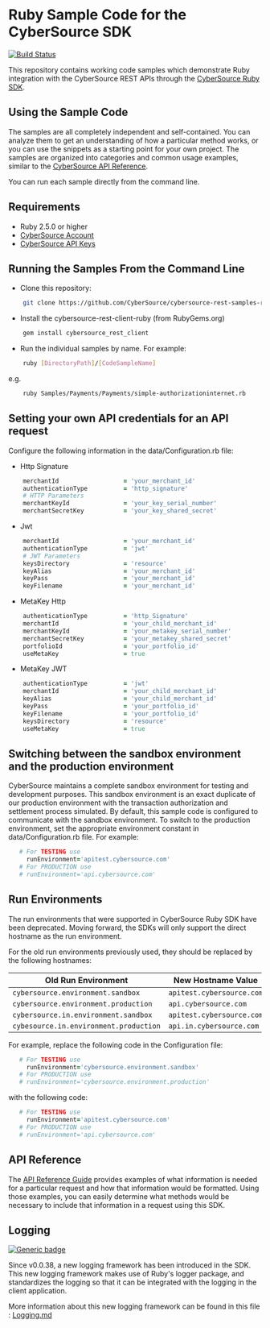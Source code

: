 # Ruby Sample Code for the CyberSource SDK

[![Build Status](https://app.travis-ci.com/CyberSource/cybersource-rest-samples-ruby.svg?branch=master)](https://app.travis-ci.com/CyberSource/cybersource-rest-samples-ruby)

This repository contains working code samples which demonstrate Ruby integration with the CyberSource REST APIs through the [CyberSource Ruby SDK](https://github.com/CyberSource/cybersource-rest-client-ruby).


## Using the Sample Code

The samples are all completely independent and self-contained. You can analyze them to get an understanding of how a particular method works, or you can use the snippets as a starting point for your own project.  The samples are organized into categories and common usage examples, similar to the [CyberSource API Reference](http://developer.cybersource.com/api/reference).

You can run each sample directly from the command line.

## Requirements

* Ruby 2.5.0 or higher
* [CyberSource Account](https://developer.cybersource.com/api/developer-guides/dita-gettingstarted/registration.html)
* [CyberSource API Keys](https://developer.cybersource.com/api/developer-guides/dita-gettingstarted/registration/createCertSharedKey.html)

## Running the Samples From the Command Line

* Clone this repository:

```bash
    git clone https://github.com/CyberSource/cybersource-rest-samples-ruby
```

* Install the cybersource-rest-client-ruby (from RubyGems.org)

```bash
    gem install cybersource_rest_client
```
* Run the individual samples by name. For example: 

```bash
    ruby [DirectoryPath]/[CodeSampleName]
```
e.g.

```bash
    ruby Samples/Payments/Payments/simple-authorizationinternet.rb
```

## Setting your own API credentials for an API request

Configure the following information in the data/Configuration.rb file:
  
* Http Signature 

```ruby
    merchantId                  = 'your_merchant_id'
    authenticationType          = 'http_signature'
    # HTTP Parameters
    merchantKeyId               = 'your_key_serial_number'
    merchantSecretKey           = 'your_key_shared_secret'
```

* Jwt

```ruby
    merchantId                  = 'your_merchant_id'
    authenticationType          = 'jwt'
    # JWT Parameters
    keysDirectory               = 'resource'
    keyAlias                    = 'your_merchant_id'
    keyPass                     = 'your_merchant_id'
    keyFilename                 = 'your_merchant_id'
```

* MetaKey Http

```ruby
    authenticationType          = 'http_Signature'
    merchantId                  = 'your_child_merchant_id'
    merchantKeyId               = 'your_metakey_serial_number'
    merchantSecretKey           = 'your_metakey_shared_secret'
    portfolioId                 = 'your_portfolio_id'
    useMetaKey                  = true
```

* MetaKey JWT

```ruby
    authenticationType          = 'jwt'
    merchantId                  = 'your_child_merchant_id'
    keyAlias                    = 'your_child_merchant_id'
    keyPass                     = 'your_portfolio_id'
    keyFilename                 = 'your_portfolio_id'
    keysDirectory               = 'resource'
    useMetaKey                  = true
```

## Switching between the sandbox environment and the production environment

CyberSource maintains a complete sandbox environment for testing and development purposes. This sandbox environment is an exact duplicate of our production environment with the transaction authorization and settlement process simulated. By default, this sample code is configured to communicate with the sandbox environment. To switch to the production environment, set the appropriate environment constant in data/Configuration.rb file.  For example:

```ruby
   # For TESTING use
     runEnvironment='apitest.cybersource.com'
   # For PRODUCTION use
   # runEnvironment='api.cybersource.com'
```

## Run Environments

The run environments that were supported in CyberSource Ruby SDK have been deprecated.
Moving forward, the SDKs will only support the direct hostname as the run environment.

For the old run environments previously used, they should be replaced by the following hostnames:

| Old Run Environment                             | New Hostname Value           |
| ----------------------------------------------- | ---------------------------- |
| `cybersource.environment.sandbox`               | `apitest.cybersource.com`    |
| `cybersource.environment.production`            | `api.cybersource.com`        |
| `cybersource.in.environment.sandbox`            | `apitest.cybersource.com`    |
| `cybesource.in.environment.production`          | `api.in.cybersource.com`     |

For example, replace the following code in the Configuration file:

```ruby
   # For TESTING use
     runEnvironment='cybersource.environment.sandbox'
   # For PRODUCTION use
   # runEnvironment='cybersource.environment.production'
```

with the following code:

```ruby
   # For TESTING use
     runEnvironment='apitest.cybersource.com'
   # For PRODUCTION use
   # runEnvironment='api.cybersource.com'
```

## API Reference

The [API Reference Guide](http://developer.cybersource.com/api/reference) provides examples of what information is needed for a particular request and how that information would be formatted. Using those examples, you can easily determine what methods would be necessary to include that information in a request using this SDK.

## Logging

[![Generic badge](https://img.shields.io/badge/LOGGING-NEW-GREEN.svg)](https://shields.io/)

Since v0.0.38, a new logging framework has been introduced in the SDK. This new logging framework makes use of Ruby's logger package, and standardizes the logging so that it can be integrated with the logging in the client application.

More information about this new logging framework can be found in this file : [Logging.md](Logging.md)
